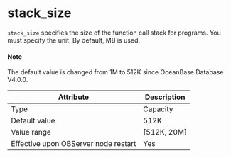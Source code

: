 stack_size
===============================

`stack_size` specifies the size of the function call stack for programs. You must specify the unit. By default, MB is used.

<main id="notice" type='explain'>
  <h4>Note</h4>
  <p>The default value is changed from 1M to 512K since OceanBase Database V4.0.0. </p>
</main>

| **Attribute** | **Description** |
|------------------|---------------|
| Type | Capacity |
| Default value | 512K |
| Value range | \[512K, 20M\] |
| Effective upon OBServer node restart | Yes |
